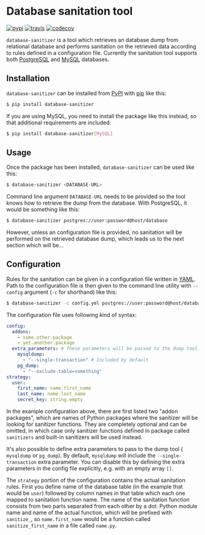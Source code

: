 # Database sanitation tool

[![pypi][pypi-image]][pypi-url]
[![travis][travis-image]][travis-url]
[![codecov][codecov-image]][codecov-url]

[pypi-image]: https://badge.fury.io/py/database-sanitizer.svg
[pypi-url]: https://pypi.org/project/database-sanitizer/
[travis-image]: https://travis-ci.org/andersinno/python-database-sanitizer.svg?branch=master
[travis-url]: https://travis-ci.org/andersinno/python-database-sanitizer
[codecov-image]: https://codecov.io/gh/andersinno/python-database-sanitizer/branch/master/graph/badge.svg
[codecov-url]: https://codecov.io/gh/andersinno/python-database-sanitizer

`database-sanitizer` is a tool which retrieves an database dump from
relational database and performs sanitation on the retrieved data
according to rules defined in a configuration file. Currently the
sanitation tool supports both [PostgreSQL] and [MySQL] databases.

[PostgreSQL]: https://postgres.org
[MySQL]: https://mysql.com

## Installation

`database-sanitizer` can be installed from [PyPI] with [pip] like this:

```bash
$ pip install database-sanitizer
```

If you are using MySQL, you need to install the package like this
instead, so that additional requirements are included:

```bash
$ pip install database-sanitizer[MySQL]
```

[PyPI]: https://pypi.org
[pip]: https://pip.pypa.io/en/stable/

## Usage

Once the package has been installed, `database-sanitizer` can be used
like this:

```bash
$ database-sanitizer <DATABASE-URL>
```

Command line argument `DATABASE-URL` needs to be provided so the tool
knows how to retrieve the dump from the database. With PostgreSQL, it
would be something like this:

```bash
$ database-sanitizer postgres://user:password@host/database
```

However, unless an configuration file is provided, no sanitation will be
performed on the retrieved database dump, which leads us to the next
section which will be...

## Configuration

Rules for the sanitation can be given in a configuration file written in
[YAML]. Path to the configuration file is then given to the command line
utility with `--config` argument (`-c` for shorthand) like this:

[YAML]: http://yaml.org

```bash
$ database-sanitizer -c config.yml postgres://user:password@host/database
```

The configuration file uses following kind of syntax:

```YAML
config:
  addons:
    - some.other.package
    - yet.another.package
  extra_parameters: # These parameters will be passed to the dump tool CLI
    mysqldump:
      - "--single-transaction" # Included by default
    pg_dump:
      - "--exclude-table=something"
strategy:
  user:
    first_name: name.first_name
    last_name: name.last_name
    secret_key: string.empty
```

In the example configuration above, there are first listed two "addon
packages", which are names of Python packages where the sanitizer will
be looking for sanitizer functions. They are completely optional and can
be omitted, in which case only sanitizer functions defined in package
called `sanitizers` and built-in sanitizers will be used instead.

It's also possible to define extra parameters to pass to the dump tool (
`mysqldump` or `pg_dump`). By default, `mysqldump` will include the
`--single-transaction` extra parameter. You can disable this by defining the
extra parameters in the config file explicitly, e.g. with an empty array `[]`.

The `strategy` portion of the configuration contains the actual
sanitation rules. First you define name of the database table (in the
example that would be `user`) followed by column names in that table
which each one mapped to sanitation function name. The name of the
sanitation function consists from two parts separated from each other by
a dot: Python module name and name of the actual function, which will
be prefixed with `sanitize_`, so `name.first_name` would be a function
called `sanitize_first_name` in a file called `name.py`.
